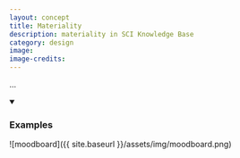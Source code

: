 ```yaml
---
layout: concept
title: Materiality
description: materiality in SCI Knowledge Base
category: design
image: 
image-credits: 
---
```

...

<details markdown="1" open>
<summary><h3>Examples</h3></summary> 

![moodboard]({{ site.baseurl }}/assets/img/moodboard.png)

</details>

